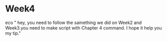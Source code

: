 # Week4
eco " hey, you need to follow the samething we did on Week2 and Week3.you need to make script with Chapter 4 command. I hope it help you my tip." 
